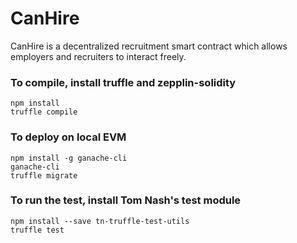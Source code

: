# CanHire
CanHire is a decentralized recruitment smart contract which allows employers and recruiters to interact freely.

### To compile, install truffle and zepplin-solidity
```
npm install
truffle compile
```

### To deploy on local EVM
```
npm install -g ganache-cli
ganache-cli
truffle migrate
```

### To run the test, install Tom Nash's test module
```
npm install --save tn-truffle-test-utils
truffle test
```
